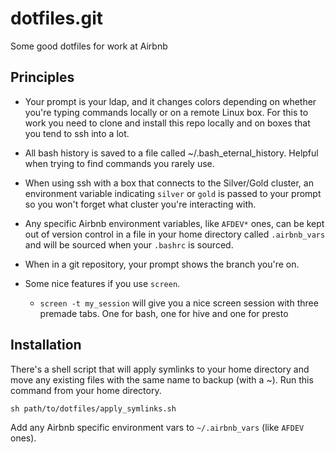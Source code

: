 dotfiles.git
============

Some good dotfiles for work at Airbnb

## Principles


* Your prompt is your ldap, and it changes colors depending on whether you're typing commands locally or on a remote Linux box. For this to work you need to clone and install this repo locally and on boxes that you tend to ssh into a lot.

* All bash history is saved to a file called ~/.bash_eternal_history. Helpful when trying to find commands you rarely use.

* When using ssh with a box that connects to the Silver/Gold cluster, an environment variable indicating `silver` or `gold` is passed to your prompt so you won't forget what cluster you're interacting with.

* Any specific Airbnb environment variables, like `AFDEV*` ones, can be kept out of version control in a file in your home directory called `.airbnb_vars` and will be sourced when your `.bashrc` is sourced.
 
* When in a git repository, your prompt shows the branch you're on.

* Some nice features if you use `screen`.
    * `screen -t my_session` will give you a nice screen session with three premade tabs. One for bash, one for hive and one for presto

## Installation

There's a shell script that will apply symlinks to your home directory and move any existing files with the same name to backup (with a ~). Run this command from your home directory.

```sh path/to/dotfiles/apply_symlinks.sh```

Add any Airbnb specific environment vars to `~/.airbnb_vars` (like `AFDEV` ones).